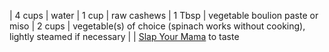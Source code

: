 | 4 cups | water
| 1 cup  | raw cashews
| 1 Tbsp | vegetable boulion paste or miso
| 2 cups | vegetable(s) of choice (spinach works without cooking), lightly steamed if necessary
|        | [Slap Your Mama][slap] to taste

[slap]: <>
